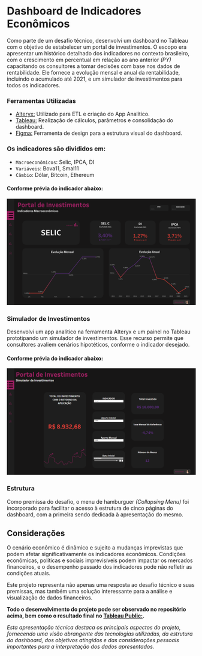 # Dashboard de Indicadores Econômicos
Como parte de um desafio técnico, desenvolvi um dashboard no Tableau com o objetivo de estabelecer um portal de investimentos. O escopo era apresentar um histórico detalhado dos indicadores no contexto brasileiro, com o crescimento em percentual em relação ao ano anterior *(PY)* capacitando os consultores a tomar decisões com base nos dados de rentabilidade. Ele fornece a evolução mensal e anual da rentabilidade, incluindo o acumulado até 2021, e um simulador de investimentos para todos os indicadores. 

### Ferramentas Utilizadas
- [Alteryx:](https://github.com/milexias/portal-investimentos/tree/main/Alteryx)
 Utilizado para ETL e criação do App Analítico.
- [Tableau:](https://public.tableau.com/app/profile/alexia.santos/viz/PortaldeInvestimentos_16941998867240/Menu) Realização de cálculos, parâmetros e consolidação do dashboard.
- [Figma:](https://github.com/milexias/portal-investimentos/tree/main/Imagens) Ferramenta de design para a estrutura visual do dashboard.

### Os indicadores são divididos em:
- `Macroeconômicos`: Selic, IPCA, DI
- `Variáveis`: Bova11, Smal11
- `Câmbio`: Dólar, Bitcoin, Ethereum

<html lang="pt-br"><head>
<meta charset="utf-8"></head><body><h4> Conforme prévia do indicador abaixo: </h4><img src="Imagens/Macroeconomicos.png" /></body></html>


### Simulador de Investimentos
Desenvolvi um app analítico na ferramenta Alteryx e um painel no Tableau prototipando um simulador de investimentos. Esse recurso permite que consultores avaliem cenários hipotéticos, conforme o indicador desejado.

<html lang="pt-br"><head>
<meta charset="utf-8"></head><body><h4> Conforme prévia do indicador abaixo: </h4><img src="Imagens/Simulador.png" /></body></html>

### Estrutura
Como premissa do desafio, o menu de hamburguer *(Collapsing Menu)* foi incorporado para facilitar o acesso à estrutura de cinco páginas do dashboard, com a primeira sendo dedicada à apresentação do mesmo.
## Considerações
O cenário econômico é dinâmico e sujeito a mudanças imprevistas que podem afetar significativamente os indicadores econômicos. Condições econômicas, políticas e sociais imprevisíveis podem impactar os mercados financeiros, e o desempenho passado dos indicadores pode não refletir as condições atuais.

Este projeto representa não apenas uma resposta ao desafio técnico e suas premissas, mas também uma solução interessante para a análise e visualização de dados financeiros. 

**Todo o desenvolvimento do projeto pode ser observado no repositório acima, bem como o resultado final no [Tableau Public:](https://public.tableau.com/app/profile/alexia.santos/viz/PortaldeInvestimentos_16941998867240/Menu).**


*Esta apresentação técnica destaca os principais aspectos do projeto, fornecendo uma visão abrangente das tecnologias utilizadas, da estrutura do dashboard, dos objetivos atingidos e das considerações pessoais importantes para a interpretação dos dados apresentados.*
